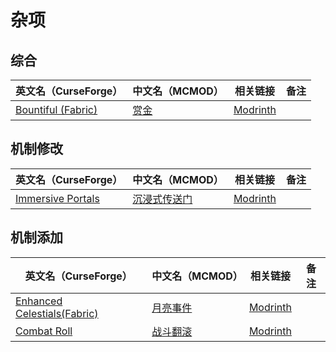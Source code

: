 # 杂项

## 综合

| 英文名（CurseForge）                                                                | 中文名（MCMOD）                              | 相关链接                                       | 备注 |
| ----------------------------------------------------------------------------------- | -------------------------------------------- | ---------------------------------------------- | ---- |
| [Bountiful (Fabric)](https://www.curseforge.com/minecraft/mc-mods/bountiful-fabric) | [赏金](https://www.mcmod.cn/class/2657.html) | [Modrinth](https://modrinth.com/mod/bountiful) |      |

## 机制修改

| 英文名（CurseForge）                                                                    | 中文名（MCMOD）                                      | 相关链接                                              | 备注 |
| --------------------------------------------------------------------------------------- | ---------------------------------------------------- | ----------------------------------------------------- | ---- |
| [Immersive Portals](https://www.curseforge.com/minecraft/mc-mods/immersive-portals-mod) | [沉浸式传送门](https://www.mcmod.cn/class/2410.html) | [Modrinth](https://modrinth.com/mod/immersiveportals) |      |

## 机制添加

| 英文名（CurseForge）                                                                                   | 中文名（MCMOD）                                  | 相关链接                                                 | 备注 |
| ------------------------------------------------------------------------------------------------------ | ------------------------------------------------ | -------------------------------------------------------- | ---- |
| [Enhanced Celestials(Fabric)](https://www.curseforge.com/minecraft/mc-mods/enhanced-celestials-fabric) | [月亮事件](https://www.mcmod.cn/class/3452.html) | [Modrinth](https://modrinth.com/mod/enhanced-celestials) |      |
| [Combat Roll](https://www.curseforge.com/minecraft/mc-mods/combat-roll)                                | [战斗翻滚](https://www.mcmod.cn/class/7671.html) | [Modrinth](https://modrinth.com/mod/combat-roll)         |      |

